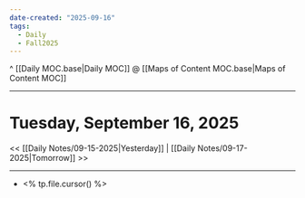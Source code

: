 ```yaml
---
date-created: "2025-09-16"
tags:
  - Daily
  - Fall2025
---
```

^ [[Daily MOC.base|Daily MOC]]
@ [[Maps of Content MOC.base|Maps of Content MOC]]

---
# Tuesday, September 16, 2025
<< [[Daily Notes/09-15-2025|Yesterday]] | [[Daily Notes/09-17-2025|Tomorrow]] >>

---
- <% tp.file.cursor() %>